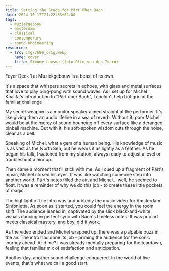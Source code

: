 ```yaml
---
title: Setting the Stage for Pärt über Bach
date: 2024-10-17T21:22:53+02:00
tags:
  - muziekgebouw
  - amsterdam
  - classical
  - contemporary
  - sound engineering
resources:
  - src: img77686_orig.webp
    name: cover
    title: Simone Lamsma (foto Otto van den Toorn)
---
```

Foyer Deck 1 at Muziekgebouw is a beast of its own. 
<!--more-->
It's a space that whispers secrets in echoes, with glass and metal surfaces that love to play ping-pong with sound waves. As I set up for Michel Khalifa's introduction to "Pärt über Bach", I couldn't help but grin at the familiar challenge.

My secret weapon is a monitor speaker aimed straight at the performer. It's like giving them an audio lifeline in a sea of reverb. Without it, poor Michel would be at the mercy of sound bouncing off every surface like a deranged pinball machine. But with it, his soft-spoken wisdom cuts through the noise, clear as a bell.

Speaking of Michel, what a gem of a human being. His knowledge of music is as vast as the North Sea, but he wears it as lightly as a feather. As he began his talk, I watched from my station, always ready to adjust a level or troubleshoot a hiccup.

Then came a moment that'll stick with me. As I cued up a fragment of Pärt's music, Michel closed his eyes. It was like watching someone step into another world. Pärt's notes filled the air, and Michel... well, he seemed to float. It was a reminder of why we do this job - to create these little pockets of magic.

The highlight of the intro was undoubtedly the music video for Amsterdam Sinfonietta. As soon as it started, you could feel the energy in the room shift. The audience leaned in, captivated by the slick black-and-white visuals dancing in perfect sync with Bach's timeless notes. It was pop art meets classical mastery, and boy, did it work.

As the video ended and Michel wrapped up, there was a palpable buzz in the air. The intro had done its job - priming the audience for the sonic journey ahead. And me? I was already mentally preparing for the teardown, feeling that familiar mix of satisfaction and anticipation.

Another day, another sound challenge conquered. In the world of live events, that's what we call a good start.

